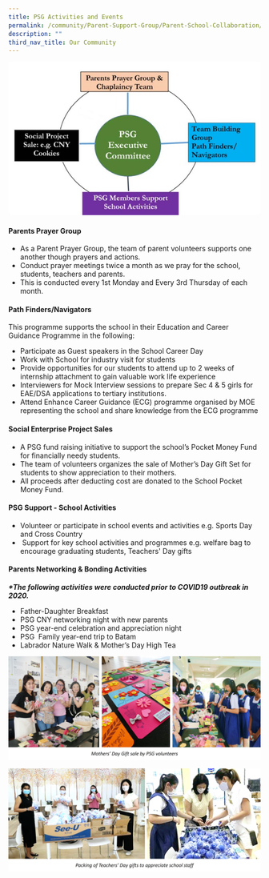 ```yaml
---
title: PSG Activities and Events
permalink: /community/Parent-Support-Group/Parent-School-Collaboration/
description: ""
third_nav_title: Our Community
---
```

![](/images/About%20us/Our%20Community/Parent%20Support%20Group/P1.jpg)

#### **Parents Prayer Group**

*   As a Parent Prayer Group, the team of parent volunteers supports one another though prayers and actions.
*   Conduct prayer meetings twice a month as we pray for the school, students, teachers and parents.
*   This is conducted every 1st Monday and Every 3rd Thursday of each month.

#### **Path Finders/Navigators**  
This programme supports the school in their Education and Career Guidance Programme in the following:  
*   Participate as Guest speakers in the School Career Day
*   Work with School for industry visit for students
*   Provide opportunities for our students to attend up to 2 weeks of internship attachment to gain valuable work life experience
*   Interviewers for Mock Interview sessions to prepare Sec 4 & 5 girls for EAE/DSA applications to tertiary institutions.
*   Attend Enhance Career Guidance (ECG) programme organised by MOE representing the school and share knowledge from the ECG programme

#### **Social Enterprise Project Sales**
*   A PSG fund raising initiative to support the school’s Pocket Money Fund for financially needy students.
*   The team of volunteers organizes the sale of Mother’s Day Gift Set for students to show appreciation to their mothers.
*   All proceeds after deducting cost are donated to the School Pocket Money Fund.

#### **PSG Support - School Activities**
*   Volunteer or participate in school events and activities e.g. Sports Day and Cross Country
*    Support for key school activities and programmes e.g. welfare bag to encourage graduating students, Teachers' Day gifts


#### **Parents Networking & Bonding Activities**
**_\*The following activities were conducted prior to COVID19 outbreak in 2020._**

*   Father-Daughter Breakfast
*   PSG CNY networking night with new parents
*   PSG year-end celebration and appreciation night
*   PSG  Family year-end trip to Batam 
*   Labrador Nature Walk & Mother’s Day High Tea

![](/images/About%20us/Our%20Community/Parent%20Support%20Group/PSG1A.jpg)

![](/images/About%20us/Our%20Community/Parent%20Support%20Group/PSG1B.jpg)
